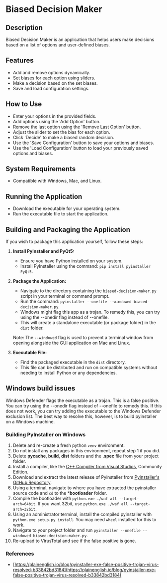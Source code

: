 # Biased Decision Maker

## Description

Biased Decision Maker is an application that helps users make decisions based on a list of options and user-defined biases.

## Features

- Add and remove options dynamically.
- Set biases for each option using sliders.
- Make a decision based on the set biases.
- Save and load configuration settings.

## How to Use

- Enter your options in the provided fields.
- Add options using the 'Add Option' button.
- Remove the last option using the 'Remove Last Option' button.
- Adjust the slider to set the bias for each option.
- Click 'Decide' to make a biased random decision.
- Use the 'Save Configuration' button to save your options and biases.
- Use the 'Load Configuration' button to load your previously saved options and biases.

## System Requirements

- Compatible with Windows, Mac, and Linux.

## Running the Application

- Download the executable for your operating system.
- Run the executable file to start the application.

## Building and Packaging the Application

If you wish to package this application yourself, follow these steps:

1. **Install PyInstaller and PyQt5:**
   - Ensure you have Python installed on your system.
   - Install PyInstaller using the command: `pip install pyinstaller PyQt5`.

2. **Package the Application:**
   - Navigate to the directory containing the `biased-decision-maker.py` script in your terminal or command prompt.
   - Run the command: `pyinstaller --onefile --windowed biased-decision-maker.py`.
   - Windows might flag this app as a trojan. To remedy this, you can try using the --onedir flag instead of --onefile.
   - This will create a standalone executable (or package folder) in the `dist` folder.

   Note: The `--windowed` flag is used to prevent a terminal window from opening alongside the GUI application on Mac and Linux.

3. **Executable File:**
   - Find the packaged executable in the `dist` directory.
   - This file can be distributed and run on compatible systems without needing to install Python or any dependencies.


## Windows build issues

Windows Defender flags the executable as a trojan. This is a false positive. You can try using the --onedir flag instead of --onefile to remedy this. If this does not work, you can try adding the executable to the Windows Defender exclusion list. The best way to resolve this, however, is to build pyinstaller on a Windows machine.

### Building PyInstaller on Windows

1. Delete and re-create a fresh python `venv` environment. 
2. Do not install any packages in this environment, repeat step 1 if you did.
3. Delete **pycache**, **build**, **dist** folders and the **.spec** file from your project folder.
4. Install a compiler, like the [C++ Compiler from Visual Studios](http://visualstudio.microsoft.com/vs/features/cplusplus/), Community Edition.
5. Download and extract the latest release of Pyinstaller from [Pyinstaller's GitHub Repository](http://github.com/pyinstaller/pyinstaller/releases).
6. Using a terminal, navigate to where you have extracted the pyinstaller source code and `cd` to the ***bootloader** folder.
7. Compile the bootloader with `python.exe ./waf all --target-arch=64bit`. If you want 32bit, use `python.exe ./waf all --target-arch=32bit`.
8. Using an administrator terminal, install the compiled pyinstaller with `python.exe setup.py install`. You may need `wheel` installed for this to work.
9. Navigate to your project folder and run `pyinstaller --onefile --windowed biased-decision-maker.py`.
10. Re-upload to VirusTotal and see if the false positive is gone.

### References

- [https://plainenglish.io/blog/pyinstaller-exe-false-positive-trojan-virus-resolved-b33842bd3184](https://plainenglish.io/blog/pyinstaller-exe-false-positive-trojan-virus-resolved-b33842bd3184)
